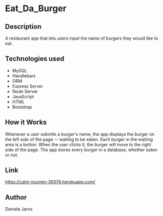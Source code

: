 # Eat_Da_Burger

## Description
 A restaurant app that lets users input the name of burgers they would like to eat.

## Technologies used
* MySQL
* Handlebars
* ORM
* Express Server
* Node Server
* JavaScript
* HTML
* Bootstrap

## How it Works
Whenever a user submits a burger's name, the app displays the burger on the left side of the page -- waiting to be eaten.
Each burger in the waiting area is a button. When the user clicks it, the burger will move to the right side of the page.
The app stores every burger in a database, whether eaten or not.

## Link
https://calm-journey-30074.herokuapp.com/

## Author
Daniela Jaros